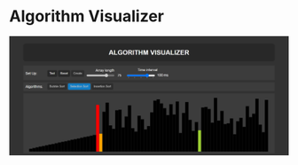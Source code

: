 # Algorithm Visualizer

![image](https://github.com/Axstr0n/Projects/blob/main/HTML/Algorithm%20Visualizer/example.png?raw=true)

